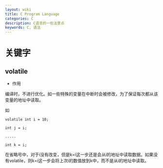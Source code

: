 ```yaml
---
layout: wiki
title: C Program Language
categories: C 
description: C语言的一些注意点
keywords: C, 语法
---
```


# 关键字
## volatile
* 作用

编译时，不进行优化。如一些特殊的变量在中断时会被修改，为了保证每次都从该变量的地址中读取。

如

```
volatile int i = 10;

int j = i;

.....

int k = i;
```

在省略号中，对于i没有改变，但是k=i这一步还是会从i的地址中读取数据。如果没有volatile，则k=i这一步会将上次i的数值放到k中，而不是从i的地址中读取。